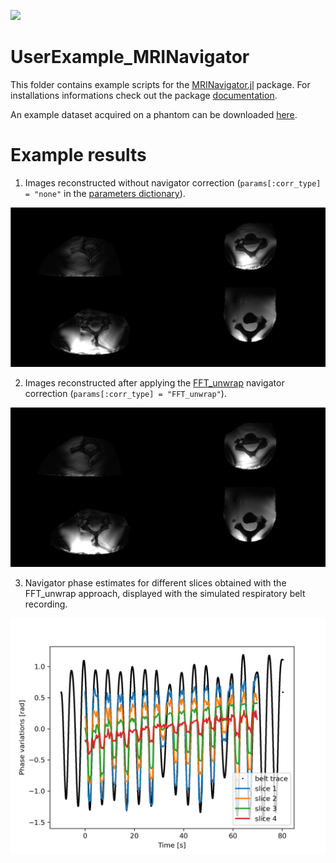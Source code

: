 [![](https://img.shields.io/badge/docs-latest-blue.svg)](https://NordicMRspine.github.io/MRINavigator.jl/dev)


# UserExample_MRINavigator
This folder contains example scripts for the [MRINavigator.jl](https://github.com/NordicMRspine/MRINavigator.jl) package.
For installations informations check out the package [documentation](https://NordicMRspine.github.io/MRINavigator.jl/dev).

An example dataset acquired on a phantom can be downloaded [here]().

# Example results
1. Images reconstructed without navigator correction (`params[:corr_type] = "none"` in the [parameters dictionary](https://nordicmrspine.github.io/MRINavigator.jl/dev/GettingStarted/#The-parameters-dictionary)).

![nocorr](./docs/nav_nocorr.png)

2. Images reconstructed after applying the [FFT_unwrap](https://nordicmrspine.github.io/MRINavigator.jl/dev/Pipelines/) navigator correction (`params[:corr_type] = "FFT_unwrap"`).

![corr](./docs/nav_corr.png)

3. Navigator phase estimates for different slices obtained with the FFT_unwrap approach, displayed with the simulated respiratory belt recording.

![nav](./docs/nav.png)